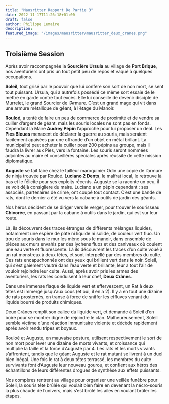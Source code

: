 ```yaml
---
title: "Mausritter Rapport De Partie 3"
date: 2022-11-17T11:26:18+01:00
draft: false
author: Philippe Lemaire
description:
featured_image: "/images/mausritter/mausritter_deux_cranes.png"
---
```


## Troisième Session

Après avoir raccompagnée la **Sourcière Ursula** au village de **Port Brique**, nos aventuriers ont pris un tout petit peu de repos et vaqué à quelques occupations.

**Soleil**, tout grisé par le pouvoir que lui confère son sort de non mort, se sent tout puissant. Ursula, qui a autrefois possédé ce même sort essaie de le mettre en garde contre tout excès. Elle lui conseille de devenir disciple de Murrelet, le grand Sourcier de l’Armure. C’est un grand mage qui vit dans une armure métallique de géant, à l’étage du Manoir.

**Rouloé**, a tenté de faire un peu de commerce de proximité et de vendre sa cuiller d’argent de géant, mais les souris locales ne sont pas en fonds. Cependant la Maire **Audrey Pépin** l’approche pour lui proposer un deal. Les **Pies Bleues** menacent de déclarer la guerre au souris, mais seraient facilement apaisées par une offrande d’un objet en métal brillant. La municipalité peut acheter la cuiller pour 200 pépins au groupe, mais il faudra la livrer aux Pies, vers la fontaine. Les souris seront nommées adjointes au maire et conseillères spéciales après réussite de cette mission diplomatique.

**Auguste** se fait faire chez le tailleur maroquinier Odin une copie de l’armure de ninja trouvée par Rouloé. **Luciano 2 Dents**, le malfrat local, le retrouve là bas et le félicite pour ses exploits récents. Auguste se la raconte un peu, il se voit déjà consigliere du maire. Luciano a un pépin cependant : ses associés, partenaires de crime, ont coupé tout contact. C’est une bande de rats, dont le dernier a été vu vers la cabane à outils de jardin des géants.

Nos héros décident de se diriger vers le verger, pour trouver le sourisseau **Chicorée**, en passant par la cabane à outils dans le jardin, qui est sur leur route.

Là, ils découvrent des traces étranges de différents mélanges liquides, notamment une espère de pâte ni liquide ni solide, de couleur vert fluo. Un trou de souris dans le mur les mène sous le manoir, dans ensemble de pièces aux murs envahis par des lychens fluos et des caniveaux où coulent une eau verte et fluorescente. Là ils découvrent les traces d’un culte voué à un rat monstreux à deux têtes, et sont interpellé par des membres du culte. Ces rats encapuchonnés ont des yeux qui brillent vert dans le noir. Soleil, qui s’est gaiement vautré dans l’eau verte et brillante, leur a tout l’air de vouloir rejoindre leur culte. Aussi, après avoir pris les armes des aventuriers, les rats les conduisent à leur chef, **Deux Crânes**.

Dans une immense flaque de liquide vert et effervescent, un Rat à deux têtes est immergé jusqu’aux cous (et oui, il en a 2). Il y a en tout une dizaine de rats prosternés, en transe à force de sniffer les effluves venant du liquide bourré de produits chimiques.

Deux Crânes remplit son calice du liquide vert, et demande à Soleil d’en boire pour se montrer digne de rejoindre le clan. Malheureusement, Soleil semble victime d’une réaction immunitaire violente et décède rapidement après avoir rendu tripes et boyaux. 

Rouloé et Auguste, en mauvaise posture, utilisent respectivement le sort de non mort pour lever une dizaine de morts vivants, et croissance qui multiplie la taille et la force d’Auguste par 4. Les rats et les morts vivants s’affrontent, tandis que le géant Auguste et le rat mutant se livrent à un duel bien inégal. Une fois le rat à deux têtes terrassé, les membres du culte survivants font d’Auguste leur nouveau gourou, et confient aux héros des échantillons de leurs différentes drogues de synthèse aux effets puissants.

Nos compères rentrent au village pour organiser une veillée funèbre pour Soleil, la souris tête brûlée qui voulait bien faire en devenant la nécro-souris la plus chaude de l’univers, mais s’est brûlé les ailes en voulant brûler les étapes.

